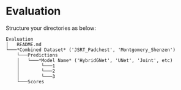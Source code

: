 # Evaluation

Structure your directories as below:
```
Evaluation
│   README.md
└───*Combined Dataset* ('JSRT_Padchest', 'Montgomery_Shenzen')
    └───Predictions
    │   └───*Model Name* ('HybridGNet', 'UNet', 'Joint', etc)
    │        └───1
    │        └───2
    │        └───3
    └───Scores
